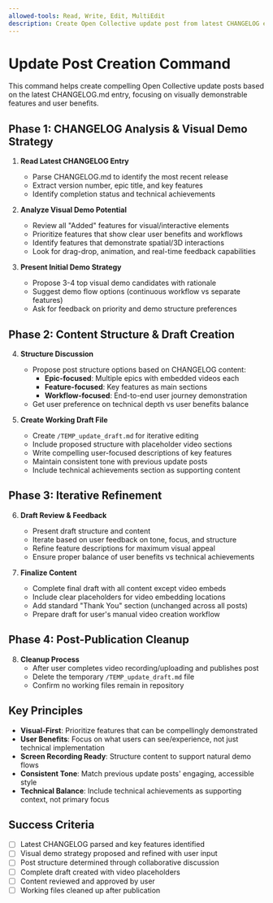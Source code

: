 ```yaml
---
allowed-tools: Read, Write, Edit, MultiEdit
description: Create Open Collective update post from latest CHANGELOG entry
---
```


# Update Post Creation Command

This command helps create compelling Open Collective update posts based on the latest CHANGELOG.md entry, focusing on visually demonstrable features and user benefits.

## Phase 1: CHANGELOG Analysis & Visual Demo Strategy

1. **Read Latest CHANGELOG Entry**
   - Parse CHANGELOG.md to identify the most recent release
   - Extract version number, epic title, and key features
   - Identify completion status and technical achievements

2. **Analyze Visual Demo Potential**
   - Review all "Added" features for visual/interactive elements
   - Prioritize features that show clear user benefits and workflows
   - Identify features that demonstrate spatial/3D interactions
   - Look for drag-drop, animation, and real-time feedback capabilities

3. **Present Initial Demo Strategy**
   - Propose 3-4 top visual demo candidates with rationale
   - Suggest demo flow options (continuous workflow vs separate features)
   - Ask for feedback on priority and demo structure preferences

## Phase 2: Content Structure & Draft Creation

4. **Structure Discussion**
   - Propose post structure options based on CHANGELOG content:
     - **Epic-focused**: Multiple epics with embedded videos each
     - **Feature-focused**: Key features as main sections
     - **Workflow-focused**: End-to-end user journey demonstration
   - Get user preference on technical depth vs user benefits balance

5. **Create Working Draft File**
   - Create `/TEMP_update_draft.md` for iterative editing
   - Include proposed structure with placeholder video sections
   - Write compelling user-focused descriptions of key features
   - Maintain consistent tone with previous update posts
   - Include technical achievements section as supporting content

## Phase 3: Iterative Refinement

6. **Draft Review & Feedback**
   - Present draft structure and content
   - Iterate based on user feedback on tone, focus, and structure
   - Refine feature descriptions for maximum visual appeal
   - Ensure proper balance of user benefits vs technical achievements

7. **Finalize Content**
   - Complete final draft with all content except video embeds
   - Include clear placeholders for video embedding locations
   - Add standard "Thank You" section (unchanged across all posts)
   - Prepare draft for user's manual video creation workflow

## Phase 4: Post-Publication Cleanup

8. **Cleanup Process**
   - After user completes video recording/uploading and publishes post
   - Delete the temporary `/TEMP_update_draft.md` file
   - Confirm no working files remain in repository

## Key Principles

- **Visual-First**: Prioritize features that can be compellingly demonstrated
- **User Benefits**: Focus on what users can see/experience, not just technical implementation
- **Screen Recording Ready**: Structure content to support natural demo flows
- **Consistent Tone**: Match previous update posts' engaging, accessible style
- **Technical Balance**: Include technical achievements as supporting context, not primary focus

## Success Criteria

- [ ] Latest CHANGELOG parsed and key features identified
- [ ] Visual demo strategy proposed and refined with user input
- [ ] Post structure determined through collaborative discussion
- [ ] Complete draft created with video placeholders
- [ ] Content reviewed and approved by user
- [ ] Working files cleaned up after publication